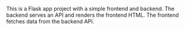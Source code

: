<!-- Use this file to provide workspace-specific custom instructions to Copilot. For more details, visit https://code.visualstudio.com/docs/copilot/copilot-customization#_use-a-githubcopilotinstructionsmd-file -->

This is a Flask app project with a simple frontend and backend. The backend serves an API and renders the frontend HTML. The frontend fetches data from the backend API.
